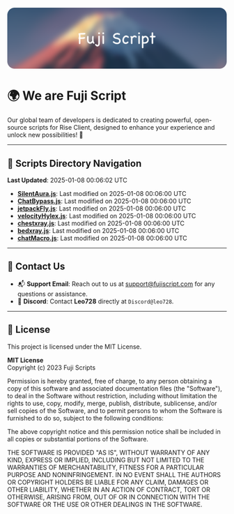 ![Banner](.github/b.webp)

# 🌍 **We are Fuji Script**

Our global team of developers is dedicated to creating powerful, open-source scripts for Rise Client, designed to enhance your experience and unlock new possibilities! 🌟

---
<!-- SCRIPTS_NAVIGATION_START -->
## 📂 **Scripts Directory Navigation**

**Last Updated**: 2025-01-08 00:06:02 UTC

- **[SilentAura.js](scripts/SilentAura.js)**: Last modified on 2025-01-08 00:06:00 UTC
- **[ChatBypass.js](scripts/ChatBypass.js)**: Last modified on 2025-01-08 00:06:00 UTC
- **[jetpackFly.js](scripts/jetpackFly.js)**: Last modified on 2025-01-08 00:06:00 UTC
- **[velocityHylex.js](scripts/velocityHylex.js)**: Last modified on 2025-01-08 00:06:00 UTC
- **[chestxray.js](scripts/chestxray.js)**: Last modified on 2025-01-08 00:06:00 UTC
- **[bedxray.js](scripts/bedxray.js)**: Last modified on 2025-01-08 00:06:00 UTC
- **[chatMacro.js](scripts/chatMacro.js)**: Last modified on 2025-01-08 00:06:00 UTC

<!-- SCRIPTS_NAVIGATION_END -->

---

## 💬 **Contact Us**  
- 📬 **Support Email**: Reach out to us at [support@fujiscript.com](mailto:support@fujiscript.com) for any questions or assistance.  
- 💬 **Discord**: Contact **Leo728** directly at `Discord@leo728`.

---

## 📜 **License**

This project is licensed under the MIT License.  

**MIT License**  
Copyright (c) 2023 Fuji Scripts  

Permission is hereby granted, free of charge, to any person obtaining a copy of this software and associated documentation files (the "Software"), to deal in the Software without restriction, including without limitation the rights to use, copy, modify, merge, publish, distribute, sublicense, and/or sell copies of the Software, and to permit persons to whom the Software is furnished to do so, subject to the following conditions:  

The above copyright notice and this permission notice shall be included in all copies or substantial portions of the Software.  

THE SOFTWARE IS PROVIDED "AS IS", WITHOUT WARRANTY OF ANY KIND, EXPRESS OR IMPLIED, INCLUDING BUT NOT LIMITED TO THE WARRANTIES OF MERCHANTABILITY, FITNESS FOR A PARTICULAR PURPOSE AND NONINFRINGEMENT. IN NO EVENT SHALL THE AUTHORS OR COPYRIGHT HOLDERS BE LIABLE FOR ANY CLAIM, DAMAGES OR OTHER LIABILITY, WHETHER IN AN ACTION OF CONTRACT, TORT OR OTHERWISE, ARISING FROM, OUT OF OR IN CONNECTION WITH THE SOFTWARE OR THE USE OR OTHER DEALINGS IN THE SOFTWARE.  
